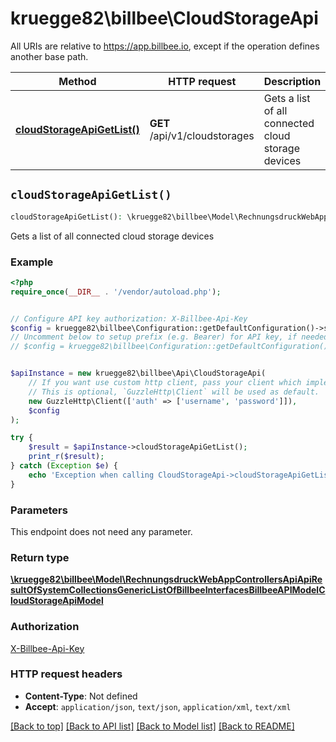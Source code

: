 # kruegge82\billbee\CloudStorageApi

All URIs are relative to https://app.billbee.io, except if the operation defines another base path.

| Method | HTTP request | Description |
| ------------- | ------------- | ------------- |
| [**cloudStorageApiGetList()**](CloudStorageApi.md#cloudStorageApiGetList) | **GET** /api/v1/cloudstorages | Gets a list of all connected cloud storage devices |


## `cloudStorageApiGetList()`

```php
cloudStorageApiGetList(): \kruegge82\billbee\Model\RechnungsdruckWebAppControllersApiApiResultOfSystemCollectionsGenericListOfBillbeeInterfacesBillbeeAPIModelCloudStorageApiModel
```

Gets a list of all connected cloud storage devices

### Example

```php
<?php
require_once(__DIR__ . '/vendor/autoload.php');


// Configure API key authorization: X-Billbee-Api-Key
$config = kruegge82\billbee\Configuration::getDefaultConfiguration()->setApiKey('X-Billbee-Api-Key', 'YOUR_API_KEY');
// Uncomment below to setup prefix (e.g. Bearer) for API key, if needed
// $config = kruegge82\billbee\Configuration::getDefaultConfiguration()->setApiKeyPrefix('X-Billbee-Api-Key', 'Bearer');


$apiInstance = new kruegge82\billbee\Api\CloudStorageApi(
    // If you want use custom http client, pass your client which implements `GuzzleHttp\ClientInterface`.
    // This is optional, `GuzzleHttp\Client` will be used as default.
    new GuzzleHttp\Client(['auth' => ['username', 'password']]),
    $config
);

try {
    $result = $apiInstance->cloudStorageApiGetList();
    print_r($result);
} catch (Exception $e) {
    echo 'Exception when calling CloudStorageApi->cloudStorageApiGetList: ', $e->getMessage(), PHP_EOL;
}
```

### Parameters

This endpoint does not need any parameter.

### Return type

[**\kruegge82\billbee\Model\RechnungsdruckWebAppControllersApiApiResultOfSystemCollectionsGenericListOfBillbeeInterfacesBillbeeAPIModelCloudStorageApiModel**](../Model/RechnungsdruckWebAppControllersApiApiResultOfSystemCollectionsGenericListOfBillbeeInterfacesBillbeeAPIModelCloudStorageApiModel.md)

### Authorization

[X-Billbee-Api-Key](../../README.md#X-Billbee-Api-Key)

### HTTP request headers

- **Content-Type**: Not defined
- **Accept**: `application/json`, `text/json`, `application/xml`, `text/xml`

[[Back to top]](#) [[Back to API list]](../../README.md#endpoints)
[[Back to Model list]](../../README.md#models)
[[Back to README]](../../README.md)
